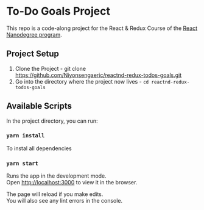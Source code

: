 # To-Do Goals Project

This repo is a code-along project for the React & Redux Course of the [React Nanodegree program](https://www.udacity.com/course/react-nanodegree--nd019).


## Project Setup

1. Clone the Project - git clone https://github.com/Niyonsengaeric/reactnd-redux-todos-goals.git
2. Go into the directory where the project now lives - `cd reactnd-redux-todos-goals`

## Available Scripts

In the project directory, you can run:

### `yarn install`

To instal all dependencies


### `yarn start`

Runs the app in the development mode.<br />
Open [http://localhost:3000](http://localhost:3000) to view it in the browser.

The page will reload if you make edits.<br />
You will also see any lint errors in the console.
